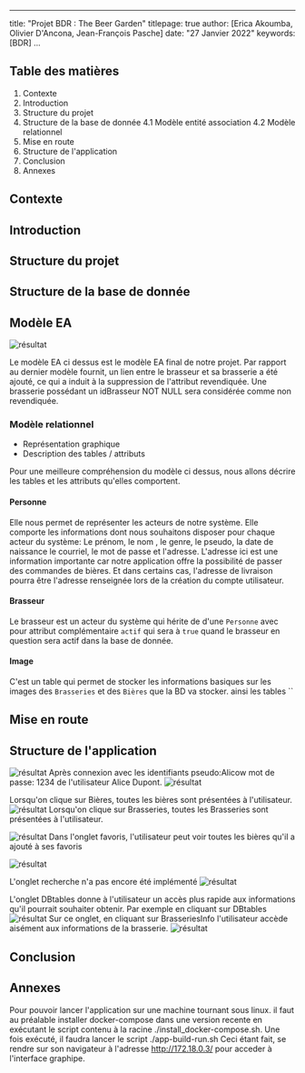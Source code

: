 * * *

title: "Projet BDR : The Beer Garden"
titlepage: true
author: [Erica Akoumba, Olivier D'Ancona, Jean-François Pasche]
date: "27 Janvier 2022"
keywords: [BDR]
...

## Table des matières

1.  Contexte
2.  Introduction
3.  Structure du projet
4.  Structure de la base de donnée
    4.1 Modèle entité association
    4.2 Modèle relationnel
5.  Mise en route
6.  Structure de l'application
7.  Conclusion
8.  Annexes

## Contexte

## Introduction

## Structure du projet

## Structure de la base de donnée

## Modèle EA

![résultat](3_Schéma_EA_Révisé.png)

Le modèle EA ci dessus est le modèle EA final de notre projet. Par rapport au dernier modèle fournit, un lien entre le brasseur et sa brasserie a été ajouté, ce qui a induit à la suppression de l'attribut revendiquée. Une brasserie possédant un idBrasseur NOT NULL sera considérée comme non revendiquée.

### Modèle relationnel

-   Représentation graphique
-   Description des tables / attributs

Pour une meilleure compréhension du modèle ci dessus, nous allons décrire les tables et les attributs qu'elles comportent.

#### Personne

Elle nous permet de représenter les acteurs de notre système. Elle comporte les informations dont nous souhaitons disposer pour chaque acteur du système: Le prénom, le nom , le genre, le pseudo, la date de naissance le courriel, le mot de passe et l'adresse. L'adresse ici est une information importante car notre application offre la possibilité de passer des commandes de bières. Et dans certains cas, l'adresse de livraison pourra être l'adresse renseignée lors de la création du compte utilisateur.

#### Brasseur

Le brasseur est un acteur du système qui hérite de d'une `Personne` avec pour attribut complémentaire `actif` qui sera à `true` quand le brasseur en question sera actif dans la base de donnée.

#### Image

C'est un table qui permet de stocker les informations basiques sur les images des `Brasseries` et des `Bières` que la BD va stocker. ainsi les tables ``

## Mise en route

## Structure de l'application

![résultat](app-images/1_accueil.png)
Après connexion avec les identifiants pseudo:Alicow mot de passe: 1234 de l'utilisateur Alice Dupont.
![résultat](app-images/2_accueil.png)

Lorsqu'on clique sur Bières, toutes les bières sont présentées à l'utilisateur.
![résultat](app-images/3_bieres.png)
Lorsqu'on clique sur Brasseries, toutes les Brasseries sont présentées à l'utilisateur.

![résultat](app-images/4_brasseries.png)
Dans l'onglet favoris, l'utilisateur peut voir toutes les bières qu'il a ajouté à ses favoris

![résultat](app-images/5_favoris.png)

L'onglet recherche n'a pas encore été implémenté
![résultat](app-images/6_recherche.png)

L'onglet DBtables donne à l'utilisateur un accès plus rapide aux informations qu'il pourrait souhaiter obtenir. Par exemple en cliquant sur DBtables
![résultat](app-images/7_dbtables.png)
Sur ce onglet, en cliquant sur BrasseriesInfo l'utilisateur accède aisément aux informations de la brasserie.
![résultat](app-images/8_infobrasserie.png)

## Conclusion

## Annexes

Pour pouvoir lancer l'application sur une machine tournant sous linux. il faut au préalable installer docker-compose dans une version recente en exécutant le script contenu à la racine ./install_docker-compose.sh.
Une fois exécuté, il faudra lancer le script ./app-build-run.sh
Ceci étant fait, se rendre sur son navigateur à l'adresse <http://172.18.0.3/> pour acceder à l'interface graphipe.
